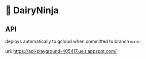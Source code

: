 # 🥷 DairyNinja

## API

deploys automatically to gcloud when committed to branch `main`.

url: https://api-playground-405417.ue.r.appspot.com/
